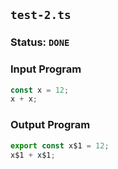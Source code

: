 ## `test-2.ts`

### Status: `DONE`

### Input Program

```typescript
const x = 12;
x + x;
```

### Output Program

```typescript
export const x$1 = 12;
x$1 + x$1;
```

